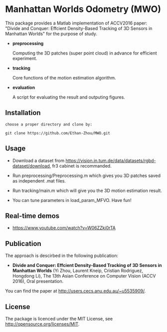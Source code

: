 # Manhattan Worlds Odometry (MWO)
This package provides a Matlab implementation of ACCV2016 paper: "Divide and Conquer: Effcient Density-Based Tracking of 3D Sensors in Manhattan Worlds" for the purpose of study.

*   **preprocessing**

    Computing the 3D patches (super point cloud) in advance for efficient experiment.

*   **tracking**

    Core functions of the motion estimation algorithm.
    
*   **evaluation**

    A script for evaluating the result and outputing figures.
    
## Installation

    choose a proper directory and clone by: 
    
    git clone https://github.com/Ethan-Zhou/MWO.git
    
## Usage

*   Download a dataset from https://vision.in.tum.de/data/datasets/rgbd-dataset/download, fr3 cabinet is recommanded.

*   Run preprocessing/Preprocessing.m which gives you 3D patches saved as independent .mat files.

*   Run tracking/main.m which will give you the 3D motion estimation result. 

*   You can tune parameters in load_param_MFVO. Have fun!

## Real-time demos

*  https://www.youtube.com/watch?v=W06ZZki0rTA

## Publication

The approach is descirbed in the following publication:

*  **Divide and Conquer: Effcient Density-Based Tracking of 3D Sensors in Manhattan Worlds** (Yi Zhou, Laurent Kneip, Cristian Rodriguez, Hongdong Li), The 13th Asian Conference on Computer Vision (ACCV 2016), Oral presentation.

You can find the paper at http://users.cecs.anu.edu.au/~u5535909/.

## License

The package is licenced under the MIT License, see http://opensource.org/licenses/MIT.





    
    

    



